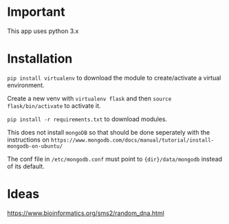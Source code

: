 # Important
This app uses python 3.x

# Installation
`pip install virtualenv` to download the module to create/activate a virtual environment.

Create a new venv with `virtualenv flask` and then `source flask/bin/activate` to activate it.

`pip install -r requirements.txt` to download modules.

This does not install `mongoDB` so that should be done seperately with the instructions on `https://www.mongodb.com/docs/manual/tutorial/install-mongodb-on-ubuntu/`

The conf file in `/etc/mongodb.conf` must point to `{dir}/data/mongodb` instead of its default.

# Ideas
https://www.bioinformatics.org/sms2/random_dna.html